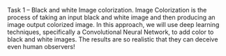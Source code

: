 Task 1 – Black and white Image colorization.
Image Colorization is the process of taking an input black and white image and then producing an image output colorized image.
In this approach, we will use deep learning techniques, specifically a Convolutional Neural Network, to add color to black and white images. The results are so realistic that they can deceive even human observers!

